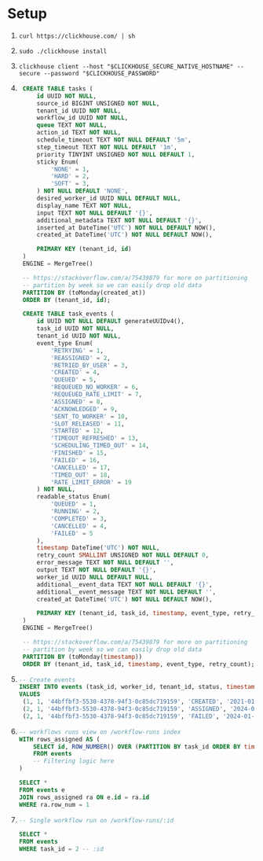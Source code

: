 # Setup

1. `curl https://clickhouse.com/ | sh`
2. `sudo ./clickhouse install`
3. `clickhouse client --host "$CLICKHOUSE_SECURE_NATIVE_HOSTNAME" --secure --password "$CLICKHOUSE_PASSWORD"`

4. ```sql
    CREATE TABLE tasks (
        id UUID NOT NULL,
        source_id BIGINT UNSIGNED NOT NULL,
        tenant_id UUID NOT NULL,
        workflow_id UUID NOT NULL,
        queue TEXT NOT NULL,
        action_id TEXT NOT NULL,
        schedule_timeout TEXT NOT NULL DEFAULT '5m',
        step_timeout TEXT NOT NULL DEFAULT '1m',
        priority TINYINT UNSIGNED NOT NULL DEFAULT 1,
        sticky Enum(
            'NONE' = 1,
            'HARD' = 2,
            'SOFT' = 3,
        ) NOT NULL DEFAULT 'NONE',
        desired_worker_id UUID NULL DEFAULT NULL,
        display_name TEXT NOT NULL,
        input TEXT NOT NULL DEFAULT '{}',
        additional_metadata TEXT NOT NULL DEFAULT '{}',
        inserted_at DateTime('UTC') NOT NULL DEFAULT NOW(),
        created_at DateTime('UTC') NOT NULL DEFAULT NOW(),

        PRIMARY KEY (tenant_id, id)
    )
    ENGINE = MergeTree()

    -- https://stackoverflow.com/a/75439879 for more on partitioning
    -- partition by week so we can easily drop old data
    PARTITION BY (toMonday(created_at))
    ORDER BY (tenant_id, id);

    CREATE TABLE task_events (
        id UUID NOT NULL DEFAULT generateUUIDv4(),
        task_id UUID NOT NULL,
        tenant_id UUID NOT NULL,
        event_type Enum(
            'RETRYING' = 1,
            'REASSIGNED' = 2,
            'RETRIED_BY_USER' = 3,
            'CREATED' = 4,
            'QUEUED' = 5,
            'REQUEUED_NO_WORKER' = 6,
            'REQUEUED_RATE_LIMIT' = 7,
            'ASSIGNED' = 8,
            'ACKNOWLEDGED' = 9,
            'SENT_TO_WORKER' = 10,
            'SLOT_RELEASED' = 11,
            'STARTED' = 12,
            'TIMEOUT_REFRESHED' = 13,
            'SCHEDULING_TIMED_OUT' = 14,
            'FINISHED' = 15,
            'FAILED' = 16,
            'CANCELLED' = 17,
            'TIMED_OUT' = 18,
            'RATE_LIMIT_ERROR' = 19
        ) NOT NULL,
        readable_status Enum(
            'QUEUED' = 1,
            'RUNNING' = 2,
            'COMPLETED' = 3,
            'CANCELLED' = 4,
            'FAILED' = 5
        ),
        timestamp DateTime('UTC') NOT NULL,
        retry_count SMALLINT UNSIGNED NOT NULL DEFAULT 0,
        error_message TEXT NOT NULL DEFAULT '',
        output TEXT NOT NULL DEFAULT '{}',
        worker_id UUID NULL DEFAULT NULL,
        additional__event_data TEXT NOT NULL DEFAULT '{}',
        additional__event_message TEXT NOT NULL DEFAULT '',
        created_at DateTime('UTC') NOT NULL DEFAULT NOW(),

        PRIMARY KEY (tenant_id, task_id, timestamp, event_type, retry_count)
    )
    ENGINE = MergeTree()

    -- https://stackoverflow.com/a/75439879 for more on partitioning
    -- partition by week so we can easily drop old data
    PARTITION BY (toMonday(timestamp))
    ORDER BY (tenant_id, task_id, timestamp, event_type, retry_count);
   ```

5. ```sql
   -- Create events
   INSERT INTO events (task_id, worker_id, tenant_id, status, timestamp, retry_count, error_message)
   VALUES
    (1, 1, '44bffbf3-5530-4378-94f3-0c85dc719159', 'CREATED', '2021-01-01 00:00:00', 0, NULL),
    (2, 1, '44bffbf3-5530-4378-94f3-0c85dc719159', 'ASSIGNED', '2024-01-01 12:34:56', 1, NULL),
    (2, 1, '44bffbf3-5530-4378-94f3-0c85dc719159', 'FAILED', '2024-01-01 12:34:58', 1, 'A foobar went wrong')
   ```

6. ```sql
   -- workflows runs view on /workflow-runs index
   WITH rows_assigned AS (
       SELECT id, ROW_NUMBER() OVER (PARTITION BY task_id ORDER BY timestamp DESC) AS row_num
       FROM events
       -- Filtering logic here
   )

   SELECT *
   FROM events e
   JOIN rows_assigned ra ON e.id = ra.id
   WHERE ra.row_num = 1
   ```

7. ```sql
   -- Single workflow run on /workflow-runs/:id

   SELECT *
   FROM events
   WHERE task_id = 2 -- :id
   ```
